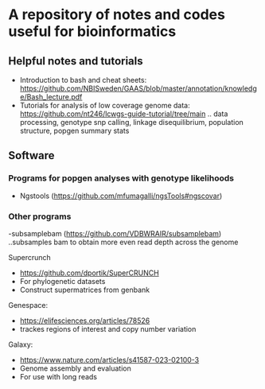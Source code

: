 #  A repository of notes and codes useful for bioinformatics
## Helpful notes and tutorials
- Introduction to bash and cheat sheets: https://github.com/NBISweden/GAAS/blob/master/annotation/knowledge/Bash_lecture.pdf
- Tutorials for analysis of low coverage genome data: https://github.com/nt246/lcwgs-guide-tutorial/tree/main
.. data processing, genotype snp calling, linkage disequilibrium, population structure, popgen summary stats

## Software
### Programs for popgen analyses with genotype likelihoods
- Ngstools (https://github.com/mfumagalli/ngsTools#ngscovar)


### Other programs
-subsamplebam (https://github.com/VDBWRAIR/subsamplebam)
..subsamples bam to obtain more even read depth across the genome

Supercrunch
- https://github.com/dportik/SuperCRUNCH
- For phylogenetic datasets
- Construct supermatrices from genbank

Genespace:
- https://elifesciences.org/articles/78526
- trackes regions of interest and copy number variation

Galaxy:
- https://www.nature.com/articles/s41587-023-02100-3
- Genome assembly and evaluation
- For use with long reads

  
